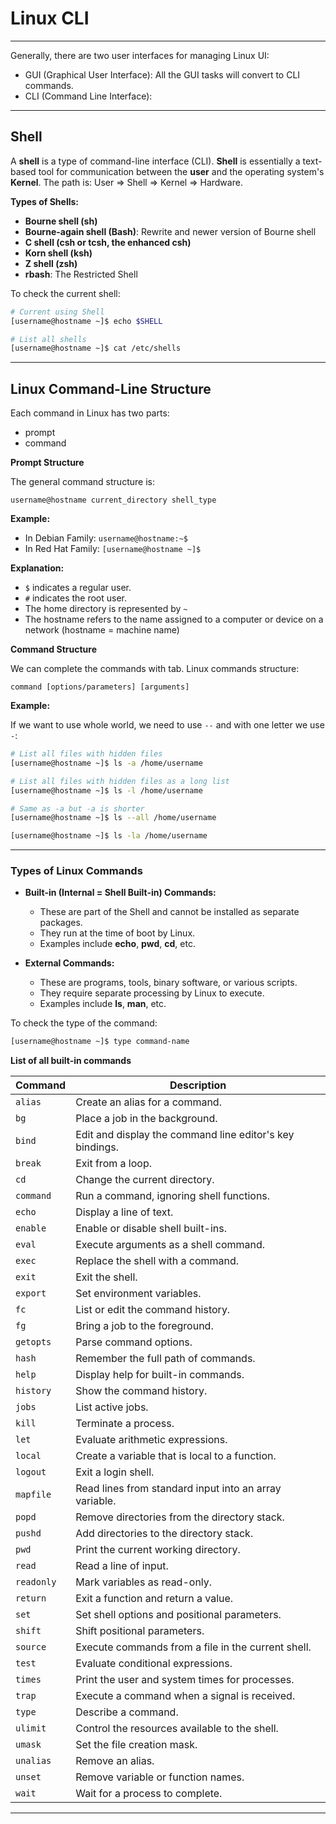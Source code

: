 # Linux CLI

---

Generally, there are two user interfaces for managing Linux UI:

- GUI (Graphical User Interface): All the GUI tasks will convert to CLI commands.
- CLI (Command Line Interface):

---

## Shell

A **shell** is a type of command-line interface (CLI). **Shell** is essentially a text-based tool for communication
between the **user** and the operating system's **Kernel**. The path is: User => Shell => Kernel => Hardware.

**Types of Shells:**

- **Bourne shell (sh)**
- **Bourne-again shell (Bash)**: Rewrite and newer version of Bourne shell
- **C shell (csh or tcsh, the enhanced csh)**
- **Korn shell (ksh)**
- **Z shell (zsh)**
- **rbash**: The Restricted Shell

To check the current shell:

```bash
# Current using Shell
[username@hostname ~]$ echo $SHELL

# List all shells
[username@hostname ~]$ cat /etc/shells
```

---

## Linux Command-Line Structure

Each command in Linux has two parts:

- prompt
- command

**Prompt Structure**

The general command structure is:

`username@hostname current_directory shell_type`

**Example:**

- In Debian Family:
  `username@hostname:~$`
- In Red Hat Family:
  `[username@hostname ~]$`

**Explanation:**

- `$` indicates a regular user.
- `#` indicates the root user.
- The home directory is represented by `~`
- The hostname refers to the name assigned to a computer or device on a network (hostname = machine name)

**Command Structure**

We can complete the commands with tab. Linux commands structure:

`command [options/parameters] [arguments]`

**Example:**

If we want to use whole world, we need to use `--` and with one letter we use `-`:

```bash
# List all files with hidden files
[username@hostname ~]$ ls -a /home/username

# List all files with hidden files as a long list
[username@hostname ~]$ ls -l /home/username

# Same as -a but -a is shorter
[username@hostname ~]$ ls --all /home/username

[username@hostname ~]$ ls -la /home/username
```

---

### Types of Linux Commands

- **Built-in (Internal = Shell Built-in) Commands:**
    - These are part of the Shell and cannot be installed as separate packages.
    - They run at the time of boot by Linux.
    - Examples include **echo**, **pwd**, **cd**, etc.

- **External Commands:**
    - These are programs, tools, binary software, or various scripts.
    - They require separate processing by Linux to execute.
    - Examples include **ls**, **man**, etc.

To check the type of the command:

```bash
[username@hostname ~]$ type command-name
```

**List of all built-in commands**

| Command    | Description                                              |
|------------|----------------------------------------------------------|
| `alias`    | Create an alias for a command.                           |
| `bg`       | Place a job in the background.                           |
| `bind`     | Edit and display the command line editor's key bindings. |
| `break`    | Exit from a loop.                                        |
| `cd`       | Change the current directory.                            |
| `command`  | Run a command, ignoring shell functions.                 |
| `echo`     | Display a line of text.                                  |
| `enable`   | Enable or disable shell built-ins.                       |
| `eval`     | Execute arguments as a shell command.                    |
| `exec`     | Replace the shell with a command.                        |
| `exit`     | Exit the shell.                                          |
| `export`   | Set environment variables.                               |
| `fc`       | List or edit the command history.                        |
| `fg`       | Bring a job to the foreground.                           |
| `getopts`  | Parse command options.                                   |
| `hash`     | Remember the full path of commands.                      |
| `help`     | Display help for built-in commands.                      |
| `history`  | Show the command history.                                |
| `jobs`     | List active jobs.                                        |
| `kill`     | Terminate a process.                                     |
| `let`      | Evaluate arithmetic expressions.                         |
| `local`    | Create a variable that is local to a function.           |
| `logout`   | Exit a login shell.                                      |
| `mapfile`  | Read lines from standard input into an array variable.   |
| `popd`     | Remove directories from the directory stack.             |
| `pushd`    | Add directories to the directory stack.                  |
| `pwd`      | Print the current working directory.                     |
| `read`     | Read a line of input.                                    |
| `readonly` | Mark variables as read-only.                             |
| `return`   | Exit a function and return a value.                      |
| `set`      | Set shell options and positional parameters.             |
| `shift`    | Shift positional parameters.                             |
| `source`   | Execute commands from a file in the current shell.       |
| `test`     | Evaluate conditional expressions.                        |
| `times`    | Print the user and system times for processes.           |
| `trap`     | Execute a command when a signal is received.             |
| `type`     | Describe a command.                                      |
| `ulimit`   | Control the resources available to the shell.            |
| `umask`    | Set the file creation mask.                              |
| `unalias`  | Remove an alias.                                         |
| `unset`    | Remove variable or function names.                       |
| `wait`     | Wait for a process to complete.                          |

---

